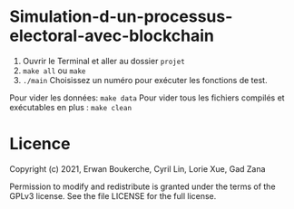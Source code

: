 # Simulation-d-un-processus-electoral-avec-blockchain

1. Ouvrir le Terminal et aller au dossier `projet`
2. `make all` ou `make`
3. `./main`
Choisissez un numéro pour exécuter les fonctions de test.

Pour vider les données: `make data`
Pour vider tous les fichiers compilés et exécutables en plus : `make clean`


# Licence
Copyright (c) 2021, Erwan Boukerche, Cyril Lin, Lorie Xue, Gad Zana

Permission to modify and redistribute is granted under the terms of the GPLv3 license. See the file LICENSE for the full license.
